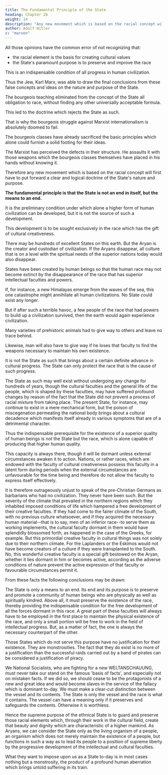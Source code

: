 ```yaml
---
title: The Fundamental Principle of the State
heading: Chapter 2b
weight: 14
description: "Any new movement which is based on the racial concept will first have to advance a clear doctrine of the State's nature and purpose"
author: Adolf Hitler
c: "maroon"
---
```



All those opinions have the common error of not recognizing that:
- the racial element is the basis for creating cultural values
- the State's paramount purpose is to preserve and improve the race

This is an indispensable condition of all progress in human civilization. 

Thus the Jew, Karl Marx, was able to draw the final conclusions from these false concepts and ideas on the nature and purpose of the State. 

The bourgeois teaching eliminated from the concept of the State all obligation to race, without finding any other universally acceptable formula. 

This led to the doctrine which rejects the State as such. 

That is why the bourgeois struggle against Marxist internationalism is absolutely doomed to fail.

The bourgeois classes have already sacrificed the basic principles which alone could furnish a solid footing for their ideas. 

The Marxist has perceived the defects in their structure. He assaults it with those weapons which the bourgeois classes themselves have placed in his hands without knowing it.

Therefore any new movement which is based on the racial concept will first have to put forward a clear and logical doctrine of the State's nature and purpose.

**The fundamental principle is that the State is not an end in itself, but the means to an end.** 

It is the preliminary condition under which alone a higher form of human civilization can be developed, but it is not the source of such a development.

This development is to be sought exclusively in the race which has the gift of cultural creativeness. 

There may be hundreds of excellent States on this earth. But the Aryan is the creator and custodian of civilization. If the Aryans disappear, all culture that is on a level with the spiritual needs of the superior nations today would also disappear.

States have been created by human beings so that the human race may not become extinct by the disappearance of the race that has superior intellectual faculties and powers.

If, for instance, a new Himalayas emerge from the waves of the sea, this one catastrophe might annihilate all human civilizations. No State could exist any longer. 

<!-- All order would be shattered. And all vestiges of cultural products which had been evolved through thousands of years would disappear. Nothing would be left but one tremendous field of death and destruction submerged in floods of water and mud.  -->

But if after such a terrible havoc, a few people of the race that had powers to build up a civilization survived, then the earth would again experience civilization. 
 <!-- bear witness to the creative power of the human spirit, even though a span of a thousand years might intervene.  -->

<!-- Only with the extermination of the last race that possesses the gift of cultural creativeness, and indeed only if all the individuals of that race had disappeared, would the earth  definitely be turned into a desert. 

On the other hand, modern history furnishes examples to show that statal institutions which owe their beginnings to members of a race which lacks creative genius are not made of stuff that will endure.  -->

Many varieties of prehistoric animals had to give way to others and leave no trace behind. 

Likewise, man will also have to give way if he loses that faculty to find the weapons necessary to maintain his own existence. 

It is not the State as such that brings about a certain definite advance in cultural progress. The State can only protect the race that is the cause of such progress. 

The State as such may well exist without undergoing any change for hundreds of years, though the cultural faculties and the general life of the people, which is shaped by these faculties, may have suffered profound changes by reason of the fact that the State did not prevent a process of racial mixture from taking place. The present State, for instance, may continue to exist in a mere mechanical form, but the poison of miscegenation permeating the national body brings about a cultural decadence which manifests itself already in various symptoms that are of a detrimental character. 

Thus the indispensable prerequisite for the existence of a superior quality of human beings is not the State but the race, which is alone capable of producing that higher human quality.

This capacity is always there, though it will lie dormant unless external circumstances awaken it to action. Nations, or rather races, which are endowed with the faculty of cultural creativeness possess this faculty in a latent form during periods when the
external circumstances are unfavourable for the time being and therefore do not allow
the faculty to express itself effectively. 

It is therefore outrageously unjust to speak of the pre-Christian Germans as barbarians who had no civilization. They never have been
such. But the severity of the climate that prevailed in the northern regions which they inhabited imposed conditions of life which hampered a free development of their creative faculties. If they had come to the fairer climate of the South, with no previous culture whatsoever, and if they acquired the necessary human material--that is to say, men of an inferior race--to serve them as working implements, the cultural faculty dormant in them would have splendidly blossomed forth, as happened in the case of
the Greeks, for example. But this primordial creative faculty in cultural things was not
solely due to their northern climate. For the Laplanders or the Eskimos would not have
become creators of a culture if they were transplanted to the South. No, this wonderful
creative faculty is a special gift bestowed on the Aryan, whether it lies dormant in him
or becomes active, according as the adverse conditions of nature prevent the active
expression of that faculty or favourable circumstances permit it.

From these facts the following conclusions may be drawn: 

The State is only a means to an end. Its end and its purpose is to preserve and promote
a community of human beings who are physically as well as spiritually kindred. Above
all, it must preserve the existence of the race, thereby providing the indispensable
condition for the free development of all the forces dormant in this race. A great part of
these faculties will always have to be employed in the first place to maintain the
physical existence of the race, and only a small portion will be free to work in the field
of intellectual progress. But, as a matter of fact, the one is always the necessary
counterpart of the other.

Those States which do not serve this purpose have no justification for their existence.
They are monstrosities. The fact that they do exist is no more of a justification than the
successful raids carried out by a band of pirates can be considered a justification of
piracy.

We National Socialists, who are fighting for a new WELTANSCHAUUNG, must never
take our stand on the famous 'basis of facts', and especially not on mistaken facts. If we
did so, we should cease to be the protagonists of a new and great idea and would
become slaves in the service of the fallacy which is dominant to-day. We must make a
clear-cut distinction between the vessel and its contents. The State is only the vessel and
the race is what it contains. The vessel can have a meaning only if it preserves and
safeguards the contents. Otherwise it is worthless.

Hence the supreme purpose of the ethnical State is to guard and preserve those racial
elements which, through their work in the cultural field, create that beauty and dignity
which are characteristic of a higher mankind. As Aryans, we can consider the State only
as the living organism of a people, an organism which does not merely maintain the
existence of a people, but functions in such a way as to lead its people to a position of
supreme liberty by the progressive development of the intellectual and cultural
faculties.

What they want to impose upon us as a State to-day is in most cases nothing but a
monstrosity, the product of a profound human aberration which brings untold
suffering in its train.

